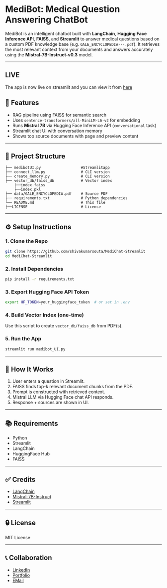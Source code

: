 # MediBot: Medical Question Answering ChatBot

MediBot is an intelligent chatbot built with **LangChain**, **Hugging Face Inference API**, **FAISS**, and **Streamlit** to answer medical questions based on a custom PDF knowledge base (e.g. `GALE_ENCYCLOPEDIA---.pdf`). It retrieves the most relevant context from your documents and answers accurately using the **Mistral-7B-Instruct-v0.3** model.

---

## LIVE
The app is now live on streamlit and you can view it from [here](https://medibot-by-sks.streamlit.app/)

## 🚀 Features

* RAG pipeline using FAISS for semantic search
* Uses `sentence-transformers/all-MiniLM-L6-v2` for embedding
* Runs **Mistral 7B** via Hugging Face Inference API (`conversational` task)
* Streamlit chat UI with conversation memory
* Shows top source documents with page and preview content

---

## 📁 Project Structure

```
├── medibotUI.py                  #Streamlitapp
├── connect_llm.py                # CLI version
├── create_memory.py              # CLI version
├── vector_db/faiss_db            # Vector index
    ├──index.faiss
    ├──index.pkl  
├── data/GALE_ENCYCLOPEDIA.pdf    # Source PDF
├── requirements.txt              # Python dependencies
└── README.md                     # This file
├──LICENSE                        # License
```

---

## ⚙️ Setup Instructions

### 1. Clone the Repo

```bash
git clone https://github.com/shivakumarsouta/MediChat-Streamlit
cd MediChat-Streamlit
```

### 2. Install Dependencies

```bash
pip install -r requirements.txt
```

### 3. Export Hugging Face API Token

```bash
export HF_TOKEN=your_huggingface_token  # or set in .env
```

### 4. Build Vector Index (one-time)

Use this script to create `vector_db/faiss_db` from PDF(s).

### 5. Run the App

```bash
streamlit run medibot_UI.py
```

---

## 🧠 How It Works

1. User enters a question in Streamlit.
2. FAISS finds top-k relevant document chunks from the PDF.
3. Prompt is constructed with retrieved context.
4. Mistral LLM via Hugging Face chat API responds.
5. Response + sources are shown in UI.

---

## 📚 Requirements

* Python 
* Streamlit
* LangChain
* HuggingFace Hub
* FAISS

---

## ✅ Credits

* [LangChain](https://github.com/langchain-ai/langchain)
* [Mistral-7B-Instruct](https://huggingface.co/mistralai/Mistral-7B-Instruct-v0.3)
* [Streamlit](https://streamlit.io)

---

## 🔒 License

MIT License

---

## 📞 Collaboration

* [LinkedIn](https://linkedin.com/in/shivakumarsouta)
* [Portfolio](https://shivakumarsouta-portfolio.vercel.app/)
* [EMail](mailto:shivakumarsouta18@gmail.com)

